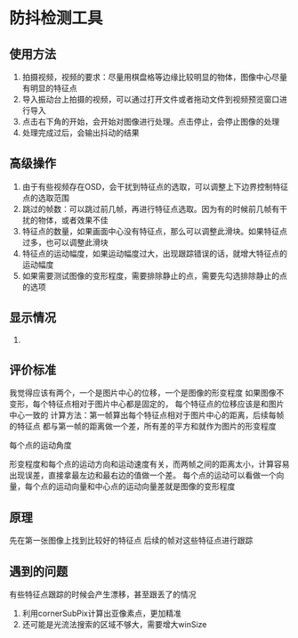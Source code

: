 # 防抖检测工具
## 使用方法
1. 拍摄视频，视频的要求：尽量用棋盘格等边缘比较明显的物体，图像中心尽量有明显的特征点
2. 导入振动台上拍摄的视频，可以通过打开文件或者拖动文件到视频预览窗口进行导入
3. 点击右下角的开始，会开始对图像进行处理。点击停止，会停止图像的处理
4. 处理完成过后，会输出抖动的结果

## 高级操作
1. 由于有些视频存在OSD，会干扰到特征点的选取，可以调整上下边界控制特征点的选取范围
2. 跳过的帧数：可以跳过前几帧，再进行特征点选取。因为有的时候前几帧有干扰的物体，或者效果不佳
3. 特征点的数量，如果画面中心没有特征点，那么可以调整此滑块。如果特征点过多，也可以调整此滑块
4. 特征点的运动幅度，如果运动幅度过大，出现跟踪错误的话，就增大特征点的运动幅度
5. 如果需要测试图像的变形程度，需要排除静止的点，需要先勾选排除静止的点的选项

## 显示情况
1. 


## 评价标准
我觉得应该有两个，一个是图片中心的位移，一个是图像的形变程度
如果图像不变形，每个特征点相对于图片中心都是固定的，
每个特征点的位移应该是和图片中心一致的
计算方法：第一帧算出每个特征点相对于图片中心的距离，后续每帧的特征点
都与第一帧的距离做一个差，所有差的平方和就作为图片的形变程度

每个点的运动角度

形变程度和每个点的运动方向和运动速度有关，而两帧之间的距离太小，计算容易出现误差，直接拿最左边和最右边的值做一个差。
每个点的运动可以看做一个向量，每个点的运动向量和中心点的运动向量差就是图像的变形程度

## 原理
先在第一张图像上找到比较好的特征点
后续的帧对这些特征点进行跟踪

## 遇到的问题
有些特征点跟踪的时候会产生漂移，甚至跟丢了的情况
1. 利用cornerSubPix计算出亚像素点，更加精准
2. 还可能是光流法搜索的区域不够大，需要增大winSize